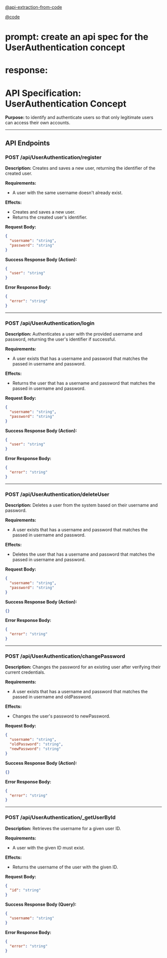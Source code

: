 [@api-extraction-from-code](../../tools/api-extraction-from-code.md)

[@code](../../../src/concepts/UserAuthentication/UserAuthenticationConcept.ts)

# prompt: create an api spec for the UserAuthentication concept

# response:

# API Specification: UserAuthentication Concept

**Purpose:** to identify and authenticate users so that only legitimate users can access their own accounts.

---

## API Endpoints

### POST /api/UserAuthentication/register

**Description:** Creates and saves a new user, returning the identifier of the created user.

**Requirements:**
- A user with the same username doesn't already exist.

**Effects:**
- Creates and saves a new user.
- Returns the created user's identifier.

**Request Body:**
```json
{
  "username": "string",
  "password": "string"
}
```

**Success Response Body (Action):**
```json
{
  "user": "string"
}
```

**Error Response Body:**
```json
{
  "error": "string"
}
```
---

### POST /api/UserAuthentication/login

**Description:** Authenticates a user with the provided username and password, returning the user's identifier if successful.

**Requirements:**
- A user exists that has a username and password that matches the passed in username and password.

**Effects:**
- Returns the user that has a username and password that matches the passed in username and password.

**Request Body:**
```json
{
  "username": "string",
  "password": "string"
}
```

**Success Response Body (Action):**
```json
{
  "user": "string"
}
```

**Error Response Body:**
```json
{
  "error": "string"
}
```
---

### POST /api/UserAuthentication/deleteUser

**Description:** Deletes a user from the system based on their username and password.

**Requirements:**
- A user exists that has a username and password that matches the passed in username and password.

**Effects:**
- Deletes the user that has a username and password that matches the passed in username and password.

**Request Body:**
```json
{
  "username": "string",
  "password": "string"
}
```

**Success Response Body (Action):**
```json
{}
```

**Error Response Body:**
```json
{
  "error": "string"
}
```
---

### POST /api/UserAuthentication/changePassword

**Description:** Changes the password for an existing user after verifying their current credentials.

**Requirements:**
- A user exists that has a username and password that matches the passed in username and oldPassword.

**Effects:**
- Changes the user's password to newPassword.

**Request Body:**
```json
{
  "username": "string",
  "oldPassword": "string",
  "newPassword": "string"
}
```

**Success Response Body (Action):**
```json
{}
```

**Error Response Body:**
```json
{
  "error": "string"
}
```
---

### POST /api/UserAuthentication/_getUserById

**Description:** Retrieves the username for a given user ID.

**Requirements:**
- A user with the given ID must exist.

**Effects:**
- Returns the username of the user with the given ID.

**Request Body:**
```json
{
  "id": "string"
}
```

**Success Response Body (Query):**
```json
{
  "username": "string"
}
```

**Error Response Body:**
```json
{
  "error": "string"
}
```
